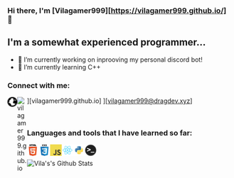 ### Hi there, I'm [Vilagamer999][https://vilagamer999.github.io/] 👋

## I'm a somewhat experienced programmer...
- 🔭 I’m currently working on inprooving my personal discord bot!
- 🌱 I’m currently learning C++

### Connect with me:

<img align="left" alt="vilagamer999.github.io" width="22px" src="https://raw.githubusercontent.com/iconic/open-iconic/master/svg/globe.svg" />][vilagamer999.github.io]
<img align="left" alt="vilagamer999.github.io" width="22px" src="https://cdn.jsdelivr.net/npm/simple-icons@3.4.1/icons/gmail.svg" />][vilagamer999@dragdev.xyz]

<br />

### Languages and tools that I have learned so far:

<img align="left" alt="HTML5" width="26px" src="https://raw.githubusercontent.com/github/explore/80688e429a7d4ef2fca1e82350fe8e3517d3494d/topics/html/html.png" />
<img align="left" alt="CSS3" width="26px" src="https://raw.githubusercontent.com/github/explore/80688e429a7d4ef2fca1e82350fe8e3517d3494d/topics/css/css.png" />
<img align="left" alt="JavaScript" width="26px" src="https://raw.githubusercontent.com/github/explore/80688e429a7d4ef2fca1e82350fe8e3517d3494d/topics/javascript/javascript.png" />
<img align="left" alt="React" width="26px" src="https://raw.githubusercontent.com/github/explore/80688e429a7d4ef2fca1e82350fe8e3517d3494d/topics/react/react.png" />
<img align="left" alt="GitHub" width="26px" src="https://raw.githubusercontent.com/github/explore/78df643247d429f6cc873026c0622819ad797942/topics/python/python.png" />
<img align="left" alt="HTML5" width="26px" src="https://raw.githubusercontent.com/github/explore/80688e429a7d4ef2fca1e82350fe8e3517d3494d/topics/terminal/terminal.png" />

<br />
<br />

<img align="left" alt="Vila's's Github Stats" src="https://github-readme-stats.codestackr.vercel.app/api?username=vilagamer999&show_icons=true&hide_border=true" />

<br />
<br />
